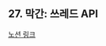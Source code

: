 ## 27. 막간: 쓰레드 API

[노션 링크](https://parallel-shrine-c64.notion.site/27-API-1e27d6692ca88026bc40e40e6ffa6dd1)
